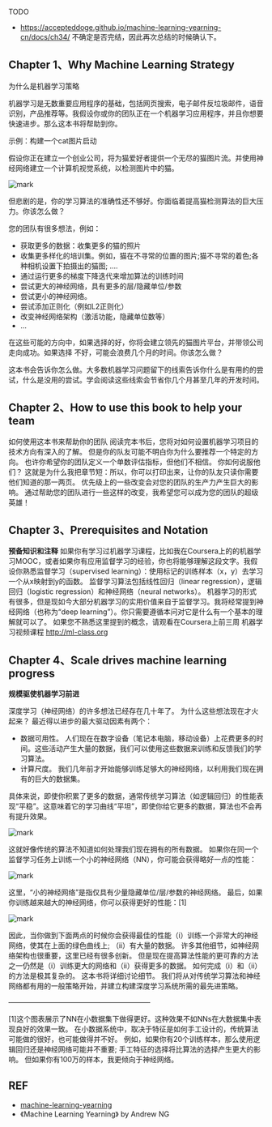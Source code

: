 

TODO

- https://accepteddoge.github.io/machine-learning-yearning-cn/docs/ch34/ 不确定是否完结，因此再次总结的时候确认下。



## Chapter 1、Why Machine Learning Strategy

为什么是机器学习策略

机器学习是无数重要应用程序的基础，包括网页搜索，电子邮件反垃圾邮件，语音识别，产品推荐等。我假设你或你的团队正在一个机器学习应用程序，并且你想要快速进步。那么这本书将帮助到你。

示例：构建一个cat图片启动

假设你正在建立一个创业公司，将为猫爱好者提供一个无尽的猫图片流。并使用神经网络建立一个计算机视觉系统，以检测图片中的猫。

![mark](http://pacdb2bfr.bkt.clouddn.com/blog/image/180812/22FG1BA36b.png?imageslim)

但悲剧的是，你的学习算法的准确性还不够好。你面临着提高猫检测算法的巨大压力。你该怎么做？

您的团队有很多想法，例如：

- 获取更多的数据：收集更多的猫的照片
- 收集更多样化的培训集。例如，猫在不寻常的位置的图片;猫不寻常的着色;各种相机设置下拍摄出的猫图; ....
- 通过运行更多的梯度下降迭代来增加算法的训练时间
- 尝试更大的神经网络，具有更多的层/隐藏单位/参数
- 尝试更小的神经网络。
- 尝试添加正则化（例如L2正则化）
- 改变神经网络架构（激活功能，隐藏单位数等）
- ...

在这些可能的方向中，如果选择的好，你将会建立领先的猫图片平台，并带领公司走向成功。如果选择 不好，可能会浪费几个月的时间。你该怎么做？

这本书会告诉你怎么做。大多数机器学习问题留下的线索告诉你什么是有用的的尝试，什么是没用的尝试。学会阅读这些线索会节省你几个月甚至几年的开发时间。


## Chapter 2、How to use this book to help your team

如何使用这本书来帮助你的团队
阅读完本书后，您将对如何设置机器学习项目的技术方向有深入的了解。
但是你的队友可能不明白你为什么要推荐一个特定的方向。 也许你希望你的团队定义一个单数评估指标，但他们不相信。 你如何说服他们？
这就是为什么我把章节短：所以，你可以打印出来，让你的队友只读你需要他们知道的那一两页。
优先级上的一些改变会对您的团队的生产力产生巨大的影响。 通过帮助您的团队进行一些这样的改变，我希望您可以成为您的团队的超级英雄！



## Chapter 3、Prerequisites and Notation

**预备知识和注释**
​	如果你有学习过机器学习课程，比如我在Coursera上的的机器学习MOOC，或者如果你有应用监督学习的经验，你也将能够理解这段文字。
​	我假设你熟悉监督学习（supervised learning）：使用标记的训练样本（x，y）去学习一个从x映射到y的函数。 监督学习算法包括线性回归（linear regression），逻辑回归（logistic regression）和神经网络（neural networks）。 机器学习的形式有很多，但是现如今大部分机器学习的实用价值来自于监督学习。
​	我将经常提到神经网络（也称为“deep learning”）。你只需要遵循本问对它是什么有一个基本的理解就可以了。
​	如果您不熟悉这里提到的概念，请观看在Coursera上前三周 机器学习视频课程 http://ml-class.org



## Chapter 4、Scale drives machine learning progress

**规模驱使机器学习前进**

深度学习（神经网络）的许多想法已经存在几十年了。 为什么这些想法现在才火起来？
最近得以进步的最大驱动因素有两个：

- 数据可用性。 人们现在在数字设备（笔记本电脑，移动设备）上花费更多的时间。这些活动产生大量的数据，我们可以使用这些数据来训练和反馈我们的学习算法。
- 计算尺度。 我们几年前才开始能够训练足够大的神经网络，以利用我们现在拥有的巨大的数据集。

具体来说，即使你积累了更多的数据，通常传统学习算法（如逻辑回归）的性能表现“平稳”。这意味着它的学习曲线“平坦”，即使你给它更多的数据，算法也不会再有提升效果。

![mark](http://pacdb2bfr.bkt.clouddn.com/blog/image/180812/Af8IHklmBB.png?imageslim)

这就好像传统的算法不知道如何处理我们现在拥有的所有数据。
如果你在同一个监督学习任务上训练一个小的神经网络（NN），你可能会获得略好一点的性能：

![mark](http://pacdb2bfr.bkt.clouddn.com/blog/image/180812/id17dm2aGc.png?imageslim)


这里，“小的神经网络”是指仅具有少量隐藏单位/层/参数的神经网络。 最后，如果你训练越来越大的神经网络，你可以获得更好的性能：[1]

![mark](http://pacdb2bfr.bkt.clouddn.com/blog/image/180812/Ik93dmKACj.png?imageslim)

因此，当你做到下面两点的时候你会获得最佳的性能（i）训练一个非常大的神经网络，使其在上面的绿色曲线上; （ii）有大量的数据。
许多其他细节，如神经网络架构也很重要，这里已经有很多创新。 但是现在提高算法性能的更可靠的方法之一仍然是（i）训练更大的网络和（ii）获得更多的数据。
如何完成（i）和（ii）的方法是极其复杂的。 这本书将详细讨论细节。 我们将从对传统学习算法和神经网络都有用的一般策略开始，并建立构建深度学习系统所需的最先进策略。

————————————————————

[1]这个图表展示了NN在小数据集下做得更好。这种效果不如NNs在大数据集中表现良好的效果一致。 在小数据系统中，取决于特征是如何手工设计的，传统算法可能做的很好，也可能做得并不好。 例如，如果你有20个训练样本，那么使用逻辑回归还是神经网络可能并不重要; 手工特征的选择将比算法的选择产生更大的影响。 但如果你有100万的样本，我更倾向于神经网络。



## REF

- [machine-learning-yearning](https://github.com/xiaqunfeng/machine-learning-yearning/)
- 《Machine Learning Yearning》 by Andrew NG
